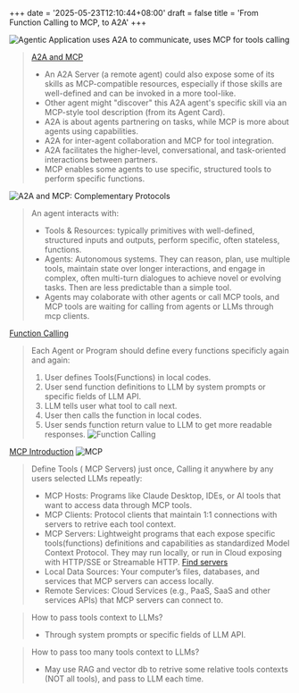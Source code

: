 +++
date = '2025-05-23T12:10:44+08:00'
draft = false
title = 'From Function Calling to MCP, to A2A'
+++

![Agentic Application uses A2A to communicate, uses MCP for tools calling](https://google.github.io/A2A/assets/a2a-mcp.png "A2A and MCP")
> [A2A and MCP](https://google.github.io/A2A/topics/a2a-and-mcp)
> * An A2A Server (a remote agent) could also expose some of its skills as MCP-compatible resources, especially if those skills are well-defined and can be invoked in a more tool-like.
> * Other agent might "discover" this A2A agent's specific skill via an MCP-style tool description (from its Agent Card).
> * A2A is about agents partnering on tasks, while MCP is more about agents using capabilities.
> * A2A for inter-agent collaboration and MCP for tool integration.
> * A2A facilitates the higher-level, conversational, and task-oriented interactions between partners.
> * MCP enables some agents to use specific, structured tools to perform specific functions.

![A2A and MCP: Complementary Protocols](https://google.github.io/A2A/assets/a2a-mcp-readme.png)
> An agent interacts with:
> * Tools & Resources: typically primitives with well-defined, structured inputs and outputs, perform specific, often stateless, functions.
> * Agents: Autonomous systems. They can reason, plan, use multiple tools, maintain state over longer interactions, and engage in complex, often multi-turn dialogues to achieve novel or evolving tasks. Then are less predictable than a simple tool.
> * Agents may colaborate with other agents or call MCP tools, and MCP tools are waiting for calling from agents or LLMs through mcp clients.

[Function Calling](https://platform.openai.com/docs/guides/function-calling)
> Each Agent or Program should define every functions specificly again and again:
> 1. User defines Tools(Functions) in local codes.
> 2. User send function definitions to LLM by system prompts or specific fields of LLM API. 
> 3. LLM tells user what tool to call next.
> 4. User then calls the function in local codes.
> 5. User sends function return value to LLM to get more readable responses.
![Function Calling](https://cdn.openai.com/API/docs/images/function-calling-diagram-steps.png)

[MCP Introduction](https://modelcontextprotocol.io/introduction)
![MCP](https://github.com/modelcontextprotocol/.github/blob/main/profile/assets/light.png)
> Define Tools ( MCP Servers) just once, Calling it anywhere by any users selected LLMs repeatly:
> - MCP Hosts: Programs like Claude Desktop, IDEs, or AI tools that want to access data through MCP tools.
> - MCP Clients: Protocol clients that maintain 1:1 connections with servers to retrive each tool context.
> - MCP Servers: Lightweight programs that each expose specific tools(functions) definitions and capabilities as standardized Model Context Protocol. They may run locally, or run in Cloud exposing with HTTP/SSE or Streamable HTTP. [Find servers](https://github.com/modelcontextprotocol/servers)
> - Local Data Sources: Your computer’s files, databases, and services that MCP servers can access locally.
> - Remote Services: Cloud Services (e.g., PaaS, SaaS and other services APIs) that MCP servers can connect to.

> How to pass tools context to LLMs?
> - Through system prompts or specific fields of LLM API.

> How to pass too many tools context to LLMs?
> - May use RAG and vector db to retrive some relative tools contexts (NOT all tools), and pass to LLM each time.
